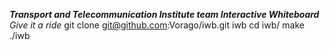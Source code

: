 ***Transport and Telecommunication Institute team Interactive Whiteboard***
*Give it a ride*
git clone git@github.com:Vorago/iwb.git iwb
cd iwb/
make
./iwb
